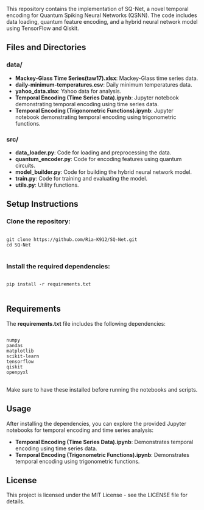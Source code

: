 <!DOCTYPE html>
<html lang="en">
<head>
    <meta charset="UTF-8">
    <meta name="viewport" content="width=device-width, initial-scale=1.0">
    <title><h1>SQ-Net Repository</h1></title>
</head>
<body>

<p>This repository contains the implementation of SQ-Net, a novel temporal encoding for Quantum Spiking Neural Networks (QSNN). The code includes data loading, quantum feature encoding, and a hybrid neural network model using TensorFlow and Qiskit.</p>

<h2>Files and Directories</h2>

<h3><b>data/</b></h3>
<ul>
    <li><b>Mackey-Glass Time Series(taw17).xlsx</b>: Mackey-Glass time series data.</li>
    <li><b>daily-minimum-temperatures.csv</b>: Daily minimum temperatures data.</li>
    <li><b>yahoo_data.xlsx</b>: Yahoo data for analysis.</li>
    <li><b>Temporal Encoding (Time Series Data).ipynb</b>: Jupyter notebook demonstrating temporal encoding using time series data.</li>
    <li><b>Temporal Encoding (Trigonometric Functions).ipynb</b>: Jupyter notebook demonstrating temporal encoding using trigonometric functions.</li>
</ul>

<h3><b>src/</b></h3>
<ul>
    <li><b>data_loader.py</b>: Code for loading and preprocessing the data.</li>
    <li><b>quantum_encoder.py</b>: Code for encoding features using quantum circuits.</li>
    <li><b>model_builder.py</b>: Code for building the hybrid neural network model.</li>
    <li><b>train.py</b>: Code for training and evaluating the model.</li>
    <li><b>utils.py</b>: Utility functions.</li>
</ul>

<h2>Setup Instructions</h2>

<h3>Clone the repository:</h3>
<pre>
<code>
git clone https://github.com/Ria-K912/SQ-Net.git
cd SQ-Net
</code>
</pre>

<h3>Install the required dependencies:</h3>
<pre>
<code>
pip install -r requirements.txt
</code>
</pre>

<h2>Requirements</h2>

<p>The <b>requirements.txt</b> file includes the following dependencies:</p>
<pre>
<code>
numpy
pandas
matplotlib
scikit-learn
tensorflow
qiskit
openpyxl
</code>
</pre>

<p>Make sure to have these installed before running the notebooks and scripts.</p>

<h2>Usage</h2>

<p>After installing the dependencies, you can explore the provided Jupyter notebooks for temporal encoding and time series analysis:</p>
<ul>
    <li><b>Temporal Encoding (Time Series Data).ipynb</b>: Demonstrates temporal encoding using time series data.</li>
    <li><b>Temporal Encoding (Trigonometric Functions).ipynb</b>: Demonstrates temporal encoding using trigonometric functions.</li>
</ul>

<h2>License</h2>

<p>This project is licensed under the MIT License - see the LICENSE file for details.</p>

</body>
</html>
